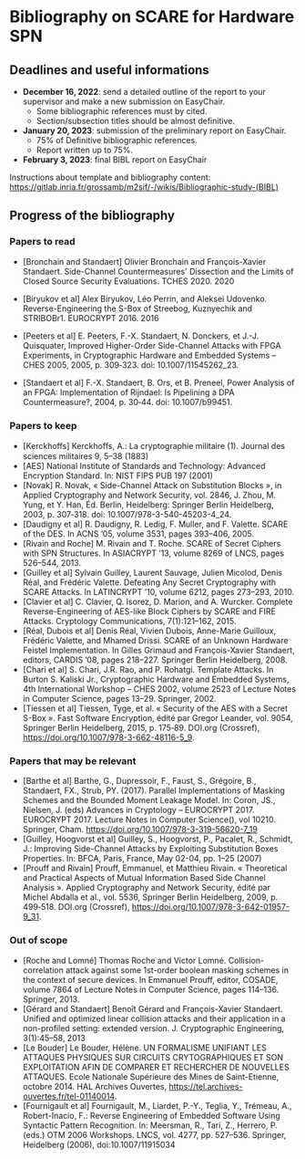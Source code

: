 # Bibliography on SCARE for Hardware SPN

## Deadlines and useful informations

- **December 16, 2022**: send a detailed outline of the report to your supervisor and make a new submission on EasyChair.
    - Some bibliographic references must by cited.
    - Section/subsection titles should be almost definitive.
- **January 20, 2023**: submission of the preliminary report on EasyChair.
    - 75% of Definitive bibliographic references.
    - Report written up to 75%.
- **February 3, 2023**: final BIBL report on EasyChair

Instructions about template and bibliography content: https://gitlab.inria.fr/grossamb/m2sif/-/wikis/Bibliographic-study-(BIBL)


## Progress of the bibliography

### Papers to read
- [Bronchain and Standaert] Olivier Bronchain and François-Xavier Standaert. Side-Channel Countermeasures' Dissection and the Limits of Closed Source Security Evaluations. TCHES 2020. 2020
- [Biryukov et al] Alex Biryukov, Léo Perrin, and Aleksei Udovenko. Reverse-Engineering the S-Box of Streebog, Kuznyechik and STRIBOBr1. EUROCRYPT 2016. 2016

- [Peeters et al] E. Peeters, F.-X. Standaert, N. Donckers, et J.-J. Quisquater, Improved Higher-Order Side-Channel Attacks with FPGA Experiments, in Cryptographic Hardware and Embedded Systems – CHES 2005, 2005, p. 309‑323. doi: 10.1007/11545262_23.
- [Standaert et al] F.-X. Standaert, B. Ors, et B. Preneel, Power Analysis of an FPGA: Implementation of Rijndael: Is Pipelining a DPA Countermeasure?, 2004, p. 30‑44. doi: 10.1007/b99451.


### Papers to keep
- [Kerckhoffs] Kerckhoﬀs, A.: La cryptographie militaire (1). Journal des sciences militaires 9, 5–38 (1883)
- [AES] National Institute of Standards and Technology: Advanced Encryption Standard. In: NIST FIPS PUB 197 (2001) 
- [Novak] R. Novak, « Side-Channel Attack on Substitution Blocks », in Applied Cryptography and Network Security, vol. 2846, J. Zhou, M. Yung, et Y. Han, Éd. Berlin, Heidelberg: Springer Berlin Heidelberg, 2003, p. 307‑318. doi: 10.1007/978-3-540-45203-4_24.
- [Daudigny et al] R. Daudigny, R. Ledig, F. Muller, and F. Valette. SCARE of the DES. In ACNS ’05, volume 3531,
pages 393–406, 2005.
- [Rivain and Roche] M. Rivain and T. Roche. SCARE of Secret Ciphers with SPN Structures. In ASIACRYPT ’13, volume
8269 of LNCS, pages 526–544, 2013.
- [Guilley et al] Sylvain Guilley, Laurent Sauvage, Julien Micolod, Denis Réal, and Frédéric Valette. Defeating Any
Secret Cryptography with SCARE Attacks. In LATINCRYPT ’10, volume 6212, pages 273–293, 2010.
- [Clavier et al] C. Clavier, Q. Isorez, D. Marion, and A. Wurcker. Complete Reverse-Engineering of AES-like Block Ciphers by SCARE and FIRE Attacks. Cryptology Communications, 7(1):121–162, 2015.
- [Réal, Dubois et al] Denis Réal, Vivien Dubois, Anne-Marie Guilloux, Frédéric Valette, and Mhamed Drissi. SCARE of an Unknown Hardware Feistel Implementation. In Gilles Grimaud and François-Xavier Standaert, editors, CARDIS ’08, pages 218–227. Springer Berlin Heidelberg, 2008.
- [Chari et al] S. Chari, J.R. Rao, and P. Rohatgi. Template Attacks. In Burton S. Kaliski Jr., Cryptographic Hardware and Embedded Systems, 4th International Workshop – CHES 2002, volume 2523 of Lecture Notes in Computer Science, pages 13–29. Springer, 2002.
- [Tiessen et al] Tiessen, Tyge, et al. « Security of the AES with a Secret S-Box ». Fast Software Encryption, édité par Gregor Leander, vol. 9054, Springer Berlin Heidelberg, 2015, p. 175‑89. DOI.org (Crossref), https://doi.org/10.1007/978-3-662-48116-5_9.

### Papers that may be relevant
- [Barthe et al] Barthe, G., Dupressoir, F., Faust, S., Grégoire, B., Standaert, FX., Strub, PY. (2017). Parallel Implementations of Masking Schemes and the Bounded Moment Leakage Model. In: Coron, JS., Nielsen, J. (eds) Advances in Cryptology – EUROCRYPT 2017. EUROCRYPT 2017. Lecture Notes in Computer Science(), vol 10210. Springer, Cham. https://doi.org/10.1007/978-3-319-56620-7_19
- [Guilley, Hoogvorst et al] Guilley, S., Hoogvorst, P., Pacalet, R., Schmidt, J.: Improving Side-Channel Attacks by Exploiting Substitution Boxes Properties. In: BFCA, Paris, France, May 02-04, pp. 1–25 (2007)
- [Prouff and Rivain] Prouff, Emmanuel, et Matthieu Rivain. « Theoretical and Practical Aspects of Mutual Information Based Side Channel Analysis ». Applied Cryptography and Network Security, édité par Michel Abdalla et al., vol. 5536, Springer Berlin Heidelberg, 2009, p. 499‑518. DOI.org (Crossref), https://doi.org/10.1007/978-3-642-01957-9_31.

### Out of scope
- [Roche and Lomné] Thomas Roche and Victor Lomné. Collision-correlation attack against some 1st-order boolean masking schemes in the context of secure devices. In Emmanuel Prouff, editor, COSADE, volume 7864 of Lecture Notes in Computer Science, pages 114–136. Springer, 2013.
- [Gérard and Standaert] Benoît Gérard and François-Xavier Standaert. Unified and optimized linear collision attacks and their application in a non-profiled setting: extended version. J. Cryptographic Engineering, 3(1):45–58, 2013
- [Le Bouder] Le Bouder, Hélène. UN FORMALISME UNIFIANT LES ATTAQUES PHYSIQUES SUR CIRCUITS CRYTOGRAPHIQUES ET SON EXPLOITATION AFIN DE COMPARER ET RECHERCHER DE NOUVELLES ATTAQUES. Ecole Nationale Supérieure des Mines de Saint-Etienne, octobre 2014. HAL Archives Ouvertes, https://tel.archives-ouvertes.fr/tel-01140014.
- [Fournigault et al] Fournigault, M., Liardet, P.-Y., Teglia, Y., Trémeau, A., Robert-Inacio, F.: Reverse Engineering of Embedded Software Using Syntactic Pattern Recognition. In: Meersman, R., Tari, Z., Herrero, P. (eds.) OTM 2006 Workshops. LNCS, vol. 4277, pp. 527–536. Springer, Heidelberg (2006), doi:10.1007/11915034
